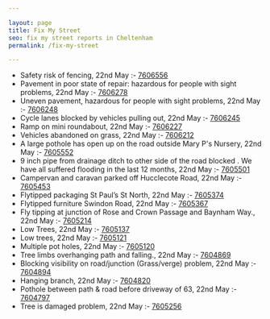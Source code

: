 ```yaml
---

layout: page
title: Fix My Street
seo: fix my street reports in Cheltenham
permalink: /fix-my-street

---
```


<!-- fix_marker starts -->

- Safety risk of fencing, 22nd May :- [7606556](https://www.fixmystreet.com/report/7606556)
- Pavement in poor state of repair: hazardous for people with sight problems, 22nd May :- [7606278](https://www.fixmystreet.com/report/7606278)
- Uneven pavement, hazardous for people with sight problems, 22nd May :- [7606248](https://www.fixmystreet.com/report/7606248)
- Cycle lanes blocked by vehicles pulling out, 22nd May :- [7606245](https://www.fixmystreet.com/report/7606245)
- Ramp on mini roundabout, 22nd May :- [7606227](https://www.fixmystreet.com/report/7606227)
- Vehicles abandoned on grass, 22nd May :- [7606212](https://www.fixmystreet.com/report/7606212)
- A large pothole has open up on the road outside Mary P's Nursery, 22nd May :- [7605552](https://www.fixmystreet.com/report/7605552)
- 9 inch pipe from drainage ditch to other side of the road blocked . We have all suffered flooding in the last 12 months, 22nd May :- [7605501](https://www.fixmystreet.com/report/7605501)
- Campervan and caravan parked off Hucclecote Road, 22nd May :- [7605453](https://www.fixmystreet.com/report/7605453)
- Flytipped packaging St Paul’s St North, 22nd May :- [7605374](https://www.fixmystreet.com/report/7605374)
- Flytipped furniture Swindon Road, 22nd May :- [7605367](https://www.fixmystreet.com/report/7605367)
- Fly tipping at junction of Rose and Crown Passage and Baynham Way., 22nd May :- [7605214](https://www.fixmystreet.com/report/7605214)
- Low Trees, 22nd May :- [7605137](https://www.fixmystreet.com/report/7605137)
- Low trees, 22nd May :- [7605121](https://www.fixmystreet.com/report/7605121)
- Multiple pot holes, 22nd May :- [7605120](https://www.fixmystreet.com/report/7605120)
- Tree limbs overhanging path and falling., 22nd May :- [7604869](https://www.fixmystreet.com/report/7604869)
- Blocking visibility on road/junction (Grass/verge) problem, 22nd May :- [7604894](https://www.fixmystreet.com/report/7604894)
- Hanging branch, 22nd May :- [7604820](https://www.fixmystreet.com/report/7604820)
- Pothole between path & road before driveway of 63, 22nd May :- [7604797](https://www.fixmystreet.com/report/7604797)
- Tree is damaged problem, 22nd May :- [7605256](https://www.fixmystreet.com/report/7605256)

<!-- fix_marker ends -->